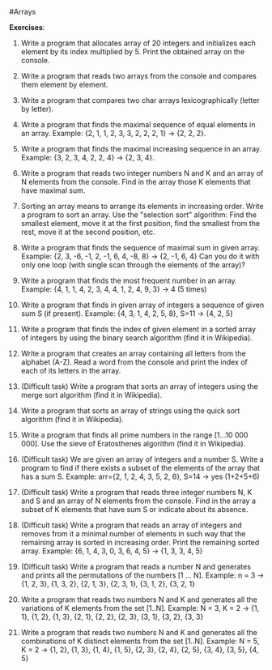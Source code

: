 #Arrays

**Exercises**:

01. Write a program that allocates array of 20 integers and initializes each element by its index multiplied by 5.
Print the obtained array on the console.

02. Write a program that reads two arrays from the console and compares them element by element.

03. Write a program that compares two char arrays lexicographically (letter by letter).

04. Write a program that finds the maximal sequence of equal elements in an array.
		Example: {2, 1, 1, 2, 3, 3, 2, 2, 2, 1} -> {2, 2, 2}.

05. Write a program that finds the maximal increasing sequence in an array. Example: {3, 2, 3, 4, 2, 2, 4} -> {2, 3, 4}.

06. Write a program that reads two integer numbers N and K and an array of N elements from the console.
Find in the array those K elements that have maximal sum.
07. Sorting an array means to arrange its elements in increasing order. Write a program to sort an array.
Use the "selection sort" algorithm: Find the smallest element, move it at the first position,
find the smallest from the rest, move it at the second position, etc.

08. Write a program that finds the sequence of maximal sum in given array.
Example: {2, 3, -6, -1, 2, -1, 6, 4, -8, 8} -> {2, -1, 6, 4}
Can you do it with only one loop (with single scan through the elements of the array)?

09. Write a program that finds the most frequent number in an array. 
Example: {4, 1, 1, 4, 2, 3, 4, 4, 1, 2, 4, 9, 3} -> 4 (5 times)

10. Write a program that finds in given array of integers a sequence of given sum S (if present).
Example: {4, 3, 1, 4, 2, 5, 8}, S=11 -> {4, 2, 5}	

11. Write a program that finds the index of given element in a sorted array of integers by using the binary search algorithm (find it in Wikipedia).

12. Write a program that creates an array containing all letters from the alphabet (A-Z).
Read a word from the console and print the index of each of its letters in the array.

13. (Difficult task) Write a program that sorts an array of integers using the merge sort algorithm (find it in Wikipedia).

14. Write a program that sorts an array of strings using the quick sort algorithm (find it in Wikipedia).

15. Write a program that finds all prime numbers in the range [1...10 000 000]. Use the sieve of Eratosthenes algorithm (find it in Wikipedia).

16. (Difficult task) We are given an array of integers and a number S. Write a program to find if there exists a subset of the elements of the array that has a sum S.
Example: arr={2, 1, 2, 4, 3, 5, 2, 6}, S=14 -> yes (1+2+5+6)

17. (Difficult task) Write a program that reads three integer numbers N, K and S and an array of N elements from the console.
Find in the array a subset of K elements that have sum S or indicate about its absence.

18. (Difficult task) Write a program that reads an array of integers and removes from it a minimal number of elements in such way that
the remaining array is sorted in increasing order. Print the remaining sorted array.
Example: {6, 1, 4, 3, 0, 3, 6, 4, 5} -> {1, 3, 3, 4, 5}

19. (Difficult task) Write a program that reads a number N and generates and prints all the permutations of the numbers [1 … N].
Example: n = 3 -> {1, 2, 3}, {1, 3, 2}, {2, 1, 3}, {2, 3, 1}, {3, 1, 2}, {3, 2, 1}

20. Write a program that reads two numbers N and K and generates all the variations of K elements from the set [1..N].
Example: N = 3, K = 2 -> {1, 1}, {1, 2}, {1, 3}, {2, 1}, {2, 2}, {2, 3}, {3, 1}, {3, 2}, {3, 3}

21. Write a program that reads two numbers N and K and generates all the combinations of K distinct elements from the set [1..N]. 
Example: N = 5, K = 2 -> {1, 2}, {1, 3}, {1, 4}, {1, 5}, {2, 3}, {2, 4}, {2, 5}, {3, 4}, {3, 5}, {4, 5}
